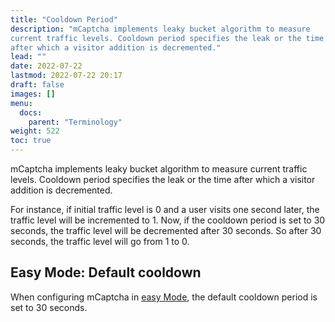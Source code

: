 ```yaml
---
title: "Cooldown Period"
description: "mCaptcha implements leaky bucket algorithm to measure
current traffic levels. Cooldown period specifies the leak or the time
after which a visitor addition is decremented."
lead: ""
date: 2022-07-22
lastmod: 2022-07-22 20:17
draft: false
images: []
menu:
  docs:
    parent: "Terminology"
weight: 522
toc: true
---
```


mCaptcha implements leaky bucket algorithm to measure
current traffic levels. Cooldown period specifies the leak or the time
after which a visitor addition is decremented.

For instance, if initial traffic level is 0 and a user visits one
second later, the traffic level will be incremented to 1. Now, if the
cooldown period is set to 30 seconds, the traffic level will be
decremented after 30 seconds. So after 30 seconds, the traffic level will
go from 1 to 0.

## Easy Mode: Default cooldown

When configuring mCaptcha in [easy Mode](/docs/introduction/configuring-difficulty-factor/#easy-option), the default cooldown period is set to 30 seconds.
